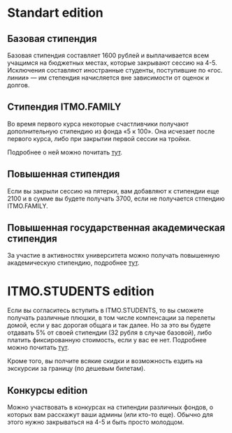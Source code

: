 # Standart edition

## Базовая стипендия

Базовая стипендия составляет 1600 рублей и выплачивается всем учащимся на бюджетных местах, которые закрывают сессию на 4-5.
Исключения составляют иностранные студенты, поступившие по «гос. линии» — им степендия начисляется вне зависимости от оценок и долгов.

## Стипендия ITMO.FAMILY

Во время первого курса некоторые счастливчики получают дополнительную стипендию из фонда «5 к 100». Она исчезает после первого курса, либо при закрытии первой сессии на тройки.

Подробнее о ней можно почитать [тут](https://abit.ifmo.ru/page/94/).

## Повышенная стипендия

Если вы закрыли сессию на пятерки, вам добавляют к стипендии еще 2100 и в сумме вы будете получать 3700, если не получается стпендию ITMO.FAMILY.
## Повышенная государственная академическая стипендия
За участие в активностях университета можно получать повышенную академическую стипендию, подробнее [тут](https://student.itmo.ru/pgas/).

# ITMO.STUDENTS edition

Если вы согласитесь вступить в ITMO.STUDENTS, то вы сможете получать различные плюшки, в том числе компенсации за перелеты домой, если у вас дорогая общага и так далее. Но за это вы будете отдавать 5% от своей стипендии (32 рубля в случае базовой), либо платить фиксированную стоимость, если у вас ее нет. Подробнее можно почитать [тут](https://student.itmo.ru/pages/64/).

Кроме того, вы полчите всякие скидки и возможность ездить на экскурсии за границу (по дешевым билетам).

## Конкурсы edition

Можно участвовать в конкурсах на стипендии различных фондов, о которых вам расскажут ваши админы (или кто-то еще). Обычно для этого нужно закрываться на 4-5 и быть просто молодцом.
